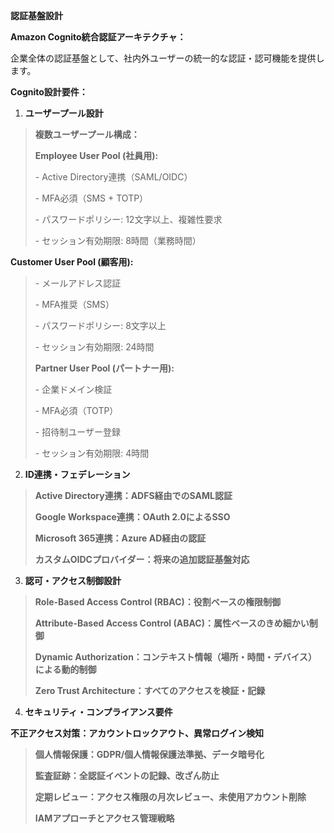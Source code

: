 **認証基盤設計**

**Amazon Cognito統合認証アーキテクチャ：**

企業全体の認証基盤として、社内外ユーザーの統一的な認証・認可機能を提供します。

**Cognito設計要件：**

1.  **ユーザープール設計**

> **複数ユーザープール構成：**
>
> **Employee User Pool (社員用):**
>
> \- Active Directory連携（SAML/OIDC）
>
> \- MFA必須（SMS + TOTP）
>
> \- パスワードポリシー: 12文字以上、複雑性要求
>
> \- セッション有効期限: 8時間（業務時間）

**Customer User Pool (顧客用):**

> \- メールアドレス認証
>
> \- MFA推奨（SMS）
>
> \- パスワードポリシー: 8文字以上
>
> \- セッション有効期限: 24時間
>
> **Partner User Pool (パートナー用):**
>
> \- 企業ドメイン検証
>
> \- MFA必須（TOTP）
>
> \- 招待制ユーザー登録
>
> \- セッション有効期限: 4時間

2.  **ID連携・フェデレーション**

> **Active Directory連携：ADFS経由でのSAML認証**
>
> **Google Workspace連携：OAuth 2.0によるSSO**
>
> **Microsoft 365連携：Azure AD経由の認証**
>
> **カスタムOIDCプロバイダー：将来の追加認証基盤対応**

3.  **認可・アクセス制御設計**

> **Role-Based Access Control (RBAC)：役割ベースの権限制御**
>
> **Attribute-Based Access Control (ABAC)：属性ベースのきめ細かい制御**
>
> **Dynamic
> Authorization：コンテキスト情報（場所・時間・デバイス）による動的制御**
>
> **Zero Trust Architecture：すべてのアクセスを検証・記録**

4.  **セキュリティ・コンプライアンス要件**

**不正アクセス対策：アカウントロックアウト、異常ログイン検知**

> **個人情報保護：GDPR/個人情報保護法準拠、データ暗号化**
>
> **監査証跡：全認証イベントの記録、改ざん防止**
>
> **定期レビュー：アクセス権限の月次レビュー、未使用アカウント削除**
>
> **IAMアプローチとアクセス管理戦略**

